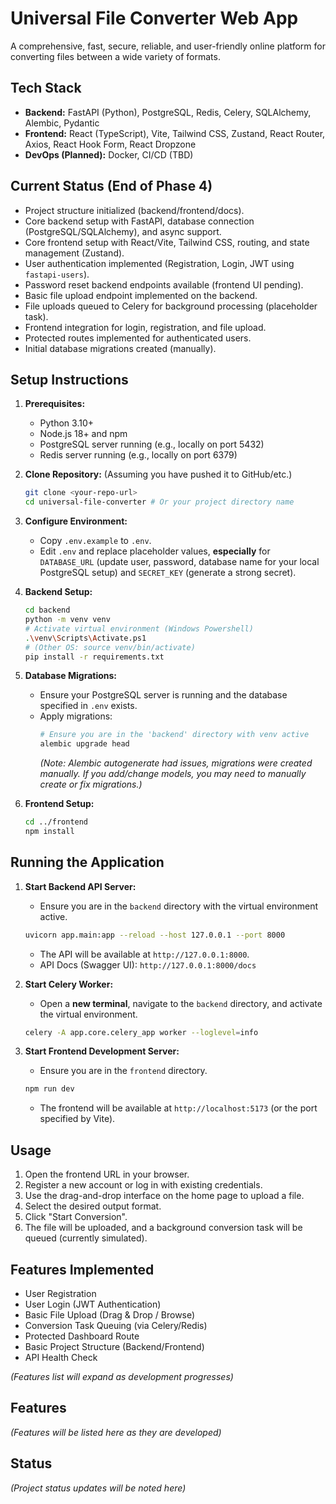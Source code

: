 # Universal File Converter Web App

A comprehensive, fast, secure, reliable, and user-friendly online platform for converting files between a wide variety of formats.

## Tech Stack

*   **Backend:** FastAPI (Python), PostgreSQL, Redis, Celery, SQLAlchemy, Alembic, Pydantic
*   **Frontend:** React (TypeScript), Vite, Tailwind CSS, Zustand, React Router, Axios, React Hook Form, React Dropzone
*   **DevOps (Planned):** Docker, CI/CD (TBD)

## Current Status (End of Phase 4)

*   Project structure initialized (backend/frontend/docs).
*   Core backend setup with FastAPI, database connection (PostgreSQL/SQLAlchemy), and async support.
*   Core frontend setup with React/Vite, Tailwind CSS, routing, and state management (Zustand).
*   User authentication implemented (Registration, Login, JWT using `fastapi-users`).
*   Password reset backend endpoints available (frontend UI pending).
*   Basic file upload endpoint implemented on the backend.
*   File uploads queued to Celery for background processing (placeholder task).
*   Frontend integration for login, registration, and file upload.
*   Protected routes implemented for authenticated users.
*   Initial database migrations created (manually).

## Setup Instructions

1.  **Prerequisites:**
    *   Python 3.10+
    *   Node.js 18+ and npm
    *   PostgreSQL server running (e.g., locally on port 5432)
    *   Redis server running (e.g., locally on port 6379)

2.  **Clone Repository:** (Assuming you have pushed it to GitHub/etc.)
    ```bash
    git clone <your-repo-url>
    cd universal-file-converter # Or your project directory name
    ```

3.  **Configure Environment:**
    *   Copy `.env.example` to `.env`.
    *   Edit `.env` and replace placeholder values, **especially** for `DATABASE_URL` (update user, password, database name for your local PostgreSQL setup) and `SECRET_KEY` (generate a strong secret).

4.  **Backend Setup:**
    ```bash
    cd backend
    python -m venv venv
    # Activate virtual environment (Windows Powershell)
    .\venv\Scripts\Activate.ps1
    # (Other OS: source venv/bin/activate)
    pip install -r requirements.txt
    ```

5.  **Database Migrations:**
    *   Ensure your PostgreSQL server is running and the database specified in `.env` exists.
    *   Apply migrations:
        ```bash
        # Ensure you are in the 'backend' directory with venv active
        alembic upgrade head
        ```
        *(Note: Alembic autogenerate had issues, migrations were created manually. If you add/change models, you may need to manually create or fix migrations.)*

6.  **Frontend Setup:**
    ```bash
    cd ../frontend
    npm install
    ```

## Running the Application

1.  **Start Backend API Server:**
    *   Ensure you are in the `backend` directory with the virtual environment active.
    ```bash
    uvicorn app.main:app --reload --host 127.0.0.1 --port 8000
    ```
    *   The API will be available at `http://127.0.0.1:8000`.
    *   API Docs (Swagger UI): `http://127.0.0.1:8000/docs`

2.  **Start Celery Worker:**
    *   Open a **new terminal**, navigate to the `backend` directory, and activate the virtual environment.
    ```bash
    celery -A app.core.celery_app worker --loglevel=info
    ```

3.  **Start Frontend Development Server:**
    *   Ensure you are in the `frontend` directory.
    ```bash
    npm run dev
    ```
    *   The frontend will be available at `http://localhost:5173` (or the port specified by Vite).

## Usage

1.  Open the frontend URL in your browser.
2.  Register a new account or log in with existing credentials.
3.  Use the drag-and-drop interface on the home page to upload a file.
4.  Select the desired output format.
5.  Click "Start Conversion".
6.  The file will be uploaded, and a background conversion task will be queued (currently simulated).

## Features Implemented

*   User Registration
*   User Login (JWT Authentication)
*   Basic File Upload (Drag & Drop / Browse)
*   Conversion Task Queuing (via Celery/Redis)
*   Protected Dashboard Route
*   Basic Project Structure (Backend/Frontend)
*   API Health Check

*(Features list will expand as development progresses)*

## Features

*(Features will be listed here as they are developed)*

## Status

*(Project status updates will be noted here)* 